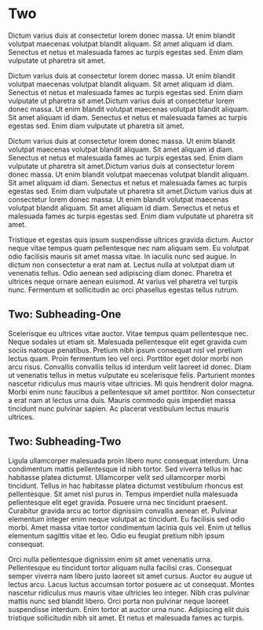 # Two

Dictum varius duis at consectetur lorem donec massa. Ut enim blandit volutpat maecenas volutpat blandit aliquam. Sit amet aliquam id diam. Senectus et netus et malesuada fames ac turpis egestas sed. Enim diam vulputate ut pharetra sit amet.

Dictum varius duis at consectetur lorem donec massa. Ut enim blandit volutpat maecenas volutpat blandit aliquam. Sit amet aliquam id diam. Senectus et netus et malesuada fames ac turpis egestas sed. Enim diam vulputate ut pharetra sit amet.Dictum varius duis at consectetur lorem donec massa. Ut enim blandit volutpat maecenas volutpat blandit aliquam. Sit amet aliquam id diam. Senectus et netus et malesuada fames ac turpis egestas sed. Enim diam vulputate ut pharetra sit amet.

Dictum varius duis at consectetur lorem donec massa. Ut enim blandit volutpat maecenas volutpat blandit aliquam. Sit amet aliquam id diam. Senectus et netus et malesuada fames ac turpis egestas sed. Enim diam vulputate ut pharetra sit amet.Dictum varius duis at consectetur lorem donec massa. Ut enim blandit volutpat maecenas volutpat blandit aliquam. Sit amet aliquam id diam. Senectus et netus et malesuada fames ac turpis egestas sed. Enim diam vulputate ut pharetra sit amet.Dictum varius duis at consectetur lorem donec massa. Ut enim blandit volutpat maecenas volutpat blandit aliquam. Sit amet aliquam id diam. Senectus et netus et malesuada fames ac turpis egestas sed. Enim diam vulputate ut pharetra sit amet.

Tristique et egestas quis ipsum suspendisse ultrices gravida dictum. Auctor neque vitae tempus quam pellentesque nec nam aliquam sem. Eu volutpat odio facilisis mauris sit amet massa vitae. In iaculis nunc sed augue. In dictum non consectetur a erat nam at. Lectus nulla at volutpat diam ut venenatis tellus. Odio aenean sed adipiscing diam donec. Pharetra et ultrices neque ornare aenean euismod. At varius vel pharetra vel turpis nunc. Fermentum et sollicitudin ac orci phasellus egestas tellus rutrum.

## Two: Subheading-One

Scelerisque eu ultrices vitae auctor. Vitae tempus quam pellentesque nec. Neque sodales ut etiam sit. Malesuada pellentesque elit eget gravida cum sociis natoque penatibus. Pretium nibh ipsum consequat nisl vel pretium lectus quam. Proin fermentum leo vel orci. Porttitor eget dolor morbi non arcu risus. Convallis convallis tellus id interdum velit laoreet id donec. Diam ut venenatis tellus in metus vulputate eu scelerisque felis. Parturient montes nascetur ridiculus mus mauris vitae ultricies. Mi quis hendrerit dolor magna. Morbi enim nunc faucibus a pellentesque sit amet porttitor. Non consectetur a erat nam at lectus urna duis. Mauris commodo quis imperdiet massa tincidunt nunc pulvinar sapien. Ac placerat vestibulum lectus mauris ultrices.

## Two: Subheading-Two

Ligula ullamcorper malesuada proin libero nunc consequat interdum. Urna condimentum mattis pellentesque id nibh tortor. Sed viverra tellus in hac habitasse platea dictumst. Ullamcorper velit sed ullamcorper morbi tincidunt. Tellus in hac habitasse platea dictumst vestibulum rhoncus est pellentesque. Sit amet nisl purus in. Tempus imperdiet nulla malesuada pellentesque elit eget gravida. Posuere urna nec tincidunt praesent. Curabitur gravida arcu ac tortor dignissim convallis aenean et. Pulvinar elementum integer enim neque volutpat ac tincidunt. Eu facilisis sed odio morbi. Amet massa vitae tortor condimentum lacinia quis vel. Enim ut tellus elementum sagittis vitae et leo. Odio eu feugiat pretium nibh ipsum consequat.

Orci nulla pellentesque dignissim enim sit amet venenatis urna. Pellentesque eu tincidunt tortor aliquam nulla facilisi cras. Consequat semper viverra nam libero justo laoreet sit amet cursus. Auctor eu augue ut lectus arcu. Lacus luctus accumsan tortor posuere ac ut consequat. Montes nascetur ridiculus mus mauris vitae ultricies leo integer. Nibh cras pulvinar mattis nunc sed blandit libero. Orci porta non pulvinar neque laoreet suspendisse interdum. Enim tortor at auctor urna nunc. Adipiscing elit duis tristique sollicitudin nibh sit amet. Et netus et malesuada fames ac turpis.
